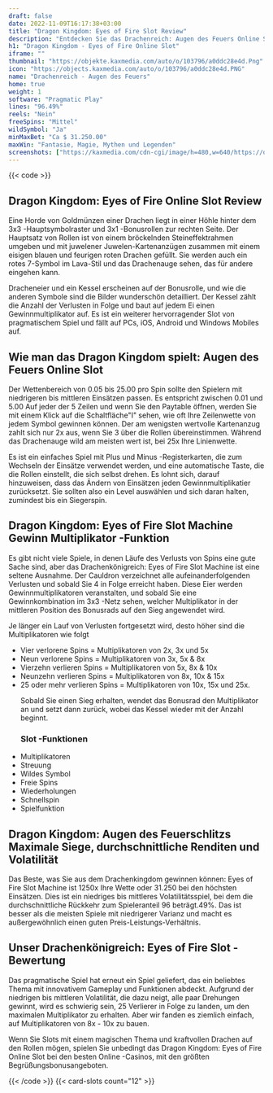 ```yaml
---
draft: false
date: 2022-11-09T16:17:38+03:00
title: "Dragon Kingdom: Eyes of Fire Slot Review"
description: "Entdecken Sie das Drachenreich: Augen des Feuers Online Slot bei. Lesen Sie über das Gameplay, die Funktionen und das Spielen mit dem größten Casino -Bonus."
h1: "Dragon Kingdom - Eyes of Fire Online Slot"
iframe: ""
thumbnail: "https://objekte.kaxmedia.com/auto/o/103796/a0ddc28e4d.Png"
icon: "https://objects.kaxmedia.com/auto/o/103796/a0ddc28e4d.PNG"
name: "Drachenreich - Augen des Feuers"
home: true
weight: 1
software: "Pragmatic Play"
lines: "96.49%"
reels: "Nein"
freeSpins: "Mittel"
wildSymbol: "Ja"
minMaxBet: "Ca $ 31.250.00"
maxWin: "Fantasie, Magie, Mythen und Legenden"
screenshots: ["https://kaxmedia.com/cdn-cgi/image/h=480,w=640/https://objects.kaxmedia.com/auto/o/103801/6f14eea22b.jpeg"]
---
```


{{< code >}}<h2>Dragon Kingdom: Eyes of Fire Online Slot Review</h2><p>Eine Horde von Goldmünzen einer Drachen liegt in einer Höhle hinter dem 3x3 -Hauptsymbolraster und 3x1 -Bonusrollen zur rechten Seite. Der Hauptsatz von Rollen ist von einem bröckelnden Steineffektrahmen umgeben und mit juwelener Juwelen-Kartenanzügen zusammen mit einem eisigen blauen und feurigen roten Drachen gefüllt. Sie werden auch ein rotes 7-Symbol im Lava-Stil und das Drachenauge sehen, das für andere eingehen kann.</p><p>Dracheneier und ein Kessel erscheinen auf der Bonusrolle, und wie die anderen Symbole sind die Bilder wunderschön detailliert. Der Kessel zählt die Anzahl der Verlusten in Folge und baut auf jedem Ei einen Gewinnmultiplikator auf. Es ist ein weiterer hervorragender Slot von pragmatischem Spiel und fällt auf PCs, iOS, Android und Windows Mobiles auf.</p><h2>Wie man das Dragon Kingdom spielt: Augen des Feuers Online Slot</h2><p>Der Wettenbereich von 0.05 bis 25.00 pro Spin sollte den Spielern mit niedrigeren bis mittleren Einsätzen passen. Es entspricht zwischen 0.01 und 5.00 Auf jeder der 5 Zeilen und wenn Sie den Paytable öffnen, werden Sie mit einem Klick auf die Schaltfläche"I" sehen, wie oft Ihre Zeilenwette von jedem Symbol gewinnen können. Der am wenigsten wertvolle Kartenanzug zahlt sich nur 2x aus, wenn Sie 3 über die Rollen übereinstimmen. Während das Drachenauge wild am meisten wert ist, bei 25x Ihre Linienwette.</p><p>Es ist ein einfaches Spiel mit Plus und Minus -Registerkarten, die zum Wechseln der Einsätze verwendet werden, und eine automatische Taste, die die Rollen einstellt, die sich selbst drehen. Es lohnt sich, darauf hinzuweisen, dass das Ändern von Einsätzen jeden Gewinnmultiplikatier zurücksetzt. Sie sollten also ein Level auswählen und sich daran halten, zumindest bis ein Siegerspin.</p><h2>Dragon Kingdom: Eyes of Fire Slot Machine Gewinn Multiplikator -Funktion</h2><p>Es gibt nicht viele Spiele, in denen Läufe des Verlusts von Spins eine gute Sache sind, aber das Drachenkönigreich: Eyes of Fire Slot Machine ist eine seltene Ausnahme. Der Cauldron verzeichnet alle aufeinanderfolgenden Verlusten und sobald Sie 4 in Folge erreicht haben. Diese Eier werden Gewinnmultiplikatoren veranstalten, und sobald Sie eine Gewinnkombination im 3x3 -Netz sehen, welcher Multiplikator in der mittleren Position des Bonusrads auf den Sieg angewendet wird.</p><p>Je länger ein Lauf von Verlusten fortgesetzt wird, desto höher sind die Multiplikatoren wie folgt
-	Vier verlorene Spins = Multiplikatoren von 2x, 3x und 5x
-	Neun verlorene Spins = Multiplikatoren von 3x, 5x & 8x
-	Vierzehn verlieren Spins = Multiplikatoren von 5x, 8x & 10x
-	Neunzehn verlieren Spins = Multiplikatoren von 8x, 10x & 15x
-	25 oder mehr verlieren Spins = Multiplikatoren von 10x, 15x und 25x.</p><p>Sobald Sie einen Sieg erhalten, wendet das Bonusrad den Multiplikator an und setzt dann zurück, wobei das Kessel wieder mit der Anzahl beginnt.</p><h3>
Slot -Funktionen</h3><ul>
<li></span>
Multiplikatoren</li>
<li></span>
Streuung</li>
<li></span>
Wildes Symbol</li>
<li></span>
Freie Spins</li>
<li></span>
Wiederholungen</li>
<li></span>
Schnellspin</li>
<li></span>
Spielfunktion</li></ul><h2>Dragon Kingdom: Augen des Feuerschlitzs Maximale Siege, durchschnittliche Renditen und Volatilität</h2><p>Das Beste, was Sie aus dem Drachenkingdom gewinnen können: Eyes of Fire Slot Machine ist 1250x Ihre Wette oder 31.250 bei den höchsten Einsätzen. Dies ist ein niedriges bis mittleres Volatilitätsspiel, bei dem die durchschnittliche Rückkehr zum Spieleranteil 96 beträgt.49%. Das ist besser als die meisten Spiele mit niedrigerer Varianz und macht es außergewöhnlich einen guten Preis-Leistungs-Verhältnis.</p><h2>Unser Drachenkönigreich: Eyes of Fire Slot -Bewertung</h2><p>Das pragmatische Spiel hat erneut ein Spiel geliefert, das ein beliebtes Thema mit innovativem Gameplay und Funktionen abdeckt. Aufgrund der niedrigen bis mittleren Volatilität, die dazu neigt, alle paar Drehungen gewinnt, wird es schwierig sein, 25 Verlierer in Folge zu landen, um den maximalen Multiplikator zu erhalten. Aber wir fanden es ziemlich einfach, auf Multiplikatoren von 8x - 10x zu bauen.</p><p>Wenn Sie Slots mit einem magischen Thema und kraftvollen Drachen auf den Rollen mögen, spielen Sie unbedingt das Dragon Kingdom: Eyes of Fire Online Slot bei den besten Online -Casinos, mit den größten Begrüßungsbonusangeboten.</p>{{< /code >}}
 {{< card-slots count="12" >}}